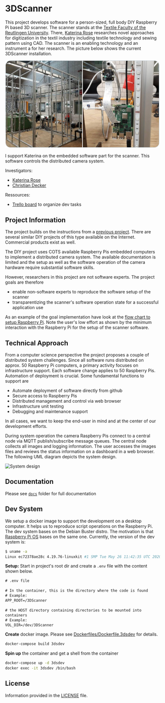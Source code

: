 # 3DScanner

This project develops software for a person-sized, full body DIY Raspberry Pi based 3D scanner. The scanner stands at the [Textile Faculty of the Reutlingen University](https://www.td.reutlingen-university.de/en/startseite-englisch/). There, [Katerina Rose](https://www.td.reutlingen-university.de/fakultaet/ansprechpartner/lehre/#Katerina-Rose) researches novel approaches for digitization in the textil industry including textile technology and sewing pattern using CAD. The scanner is an enabling technology and an instrument a for her research. The picture below shows the current 3DScanner installation.

![Scanner installation](docs/scanner_apparatus.png)

I support Katerina on the embedded software part for the scanner. This software controls the distributed camera system.

Investigators:

* [Katerina Rose](https://www.td.reutlingen-university.de/fakultaet/ansprechpartner/lehre/#Katerina-Rose)
* [Christian Decker](cdeck3r.com)

Ressources:

* [Trello board](https://trello.com/b/CqnWyFS4) to organize dev tasks

## Project Information

The project builds on the instructions from a [previous project](https://www.instructables.com/Multiple-Raspberry-PI-3D-Scanner/). There are several similar DIY projects of this type available on the Internet. Commercial products exist as well. 

The DIY project uses COTS available Raspberry Pis embedded computers to implement a distributed camera system. The available documentation is limited and the setup as well as the software operation of the camera hardware require substantial software skills.

However, researchers in this project are not software experts. The project goals are therefore

* enable non-software experts to reproduce the software setup of the scanner 
* transparentizing the scanner's software operation state for a successful application use

As an example of the goal implementation have look at the [flow chart to setup Raspberry Pi](https://github.com/cdeck3r/3DScanner/blob/master/docs/raspi_setup_process.md). Note the user's low effort as shown by the minimum interaction with the Raspberry Pi for the setup of the scanner software. 

## Technical Approach

From a computer science perspective the project proposes a couple of distributed system challenges. Since all software runs distributed on approx. 50 Raspberry Pi computers, a primary activity focuses on infrastructure support. Each software change applies to 50 Raspberry Pis. Automation of deployment is crucial. Some fundamental functions to support are 

* Automate deployment of software directly from github
* Secure access to Raspberry Pis
* Distributed management and control via web browser 
* Infrastructure unit testing
* Debugging and maintenance support

In all cases, we want to keep the end-user in mind and at the center of our development efforts.

During system operation the camera Raspberry Pis connect to a central node via MQTT publish/subscribe message queues. The central node collects all images and logging information. The user accesses the images files and reviews the status information on a dashboard in a web browser. The following UML diagram depicts the system design. 

![System design](http://www.plantuml.com/plantuml/png/3SV13S8m30NGLM21-D0RPpPW01H-h3QYSIhxMy3szFJqhjsmPzFq_RAHHzn4l7xAshdbAqCTqwZ6WZa4JV5UN9Rx0zLCNKODdhI941pF-9qTJQElLlZb7m00)

## Documentation

Please see [`docs`](docs) folder for full documentation 

## Dev System

We setup a docker image to support the development on a desktop computer. It helps us to reproduce script operations on the Raspberry Pi. The dev system bases on the Debian Buster distro. The motivation is that [Raspberry Pi OS](https://en.wikipedia.org/wiki/Raspberry_Pi_OS) bases on the same one. Currently, the version of the dev system is:

```bash
$ uname -a
Linux ec72378ae28c 4.19.76-linuxkit #1 SMP Tue May 26 11:42:35 UTC 2020 x86_64 GNU/Linux
```

**Setup:** Start in project's root dir and create a `.env` file with the content shown below.
```
# .env file

# In the container, this is the directory where the code is found
# Example:
APP_ROOT=/3DScanner

# the HOST directory containing directories to be mounted into containers
# Example:
VOL_DIR=/dev/3DScanner
```

**Create** docker image. Please see [Dockerfiles/Dockerfile.3dsdev](https://github.com/cdeck3r/3DScanner/blob/master/Dockerfiles/Dockerfile.3dsdev) for details.
```bash
docker-compose build 3dsdev 
```

**Spin up** the container and get a shell from the container
```bash
docker-compose up -d 3dsdev
docker exec -it 3dsdev /bin/bash
```

## License

Information provided in the [LICENSE](LICENSE) file.
